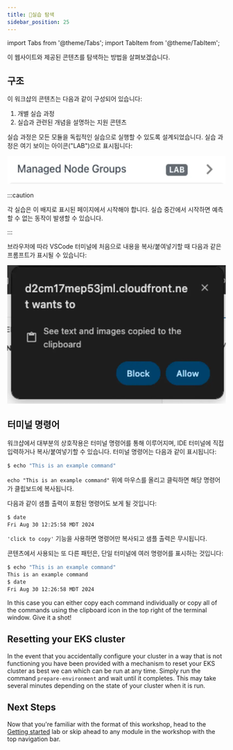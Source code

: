 ```yaml
---
title: 실습 탐색
sidebar_position: 25
---
```


import Tabs from '@theme/Tabs';
import TabItem from '@theme/TabItem';

이 웹사이트와 제공된 콘텐츠를 탐색하는 방법을 살펴보겠습니다.

## 구조

이 워크샵의 콘텐츠는 다음과 같이 구성되어 있습니다:

1. 개별 실습 과정
2. 실습과 관련된 개념을 설명하는 지원 콘텐츠

실습 과정은 모든 모듈을 독립적인 실습으로 실행할 수 있도록 설계되었습니다. 실습 과정은 여기 보이는 아이콘("LAB")으로 표시됩니다:

![Lab icon example](./assets/lab-icon.webp)

:::caution

각 실습은 이 배지로 표시된 페이지에서 시작해야 합니다. 실습 중간에서 시작하면 예측할 수 없는 동작이 발생할 수 있습니다.

:::

브라우저에 따라 VSCode 터미널에 처음으로 내용을 복사/붙여넣기할 때 다음과 같은 프롬프트가 표시될 수 있습니다:

![VSCode copy/paste](./assets/vscode-copy-paste.webp)

## 터미널 명령어

워크샵에서 대부분의 상호작용은 터미널 명령어를 통해 이루어지며, IDE 터미널에 직접 입력하거나 복사/붙여넣기할 수 있습니다. 터미널 명령어는 다음과 같이 표시됩니다:

```bash test=false
$ echo "This is an example command"
```

`echo "This is an example command"` 위에 마우스를 올리고 클릭하면 해당 명령어가 클립보드에 복사됩니다.

다음과 같이 샘플 출력이 포함된 명령어도 보게 될 것입니다:

```bash test=false
$ date
Fri Aug 30 12:25:58 MDT 2024
```

`'click to copy'` 기능을 사용하면 명령어만 복사되고 샘플 출력은 무시됩니다.

콘텐츠에서 사용되는 또 다른 패턴은, 단일 터미널에 여러 명령어를 표시하는 것입니다:

```bash test=false
$ echo "This is an example command"
This is an example command
$ date
Fri Aug 30 12:26:58 MDT 2024
```

In this case you can either copy each command individually or copy all of the commands using the clipboard icon in the top right of the terminal window. Give it a shot!

## Resetting your EKS cluster

In the event that you accidentally configure your cluster in a way that is not functioning you have been provided with a mechanism to reset your EKS cluster as best we can which can be run at any time. Simply run the command `prepare-environment` and wait until it completes. This may take several minutes depending on the state of your cluster when it is run.

## Next Steps

Now that you're familiar with the format of this workshop, head to the [Getting started](/docs/introduction/getting-started) lab or skip ahead to any module in the workshop with the top navigation bar.